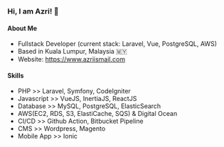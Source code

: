 ### Hi, I am Azri! 👋

#### About Me

- Fullstack Developer (current stack: Laravel, Vue, PostgreSQL, AWS)
- Based in Kuala Lumpur, Malaysia 🇲🇾
- Website: https://www.azriismail.com

#### Skills

- PHP >> Laravel, Symfony, CodeIgniter
- Javascript >> VueJS, InertiaJS, ReactJS
- Database >> MySQL, PostgreSQL, ElasticSearch
- AWS(EC2, RDS, S3, ElastiCache, SQS) & Digital Ocean
- CI/CD >> Github Action, Bitbucket Pipeline
- CMS >> Wordpress, Magento
- Mobile App >> Ionic
